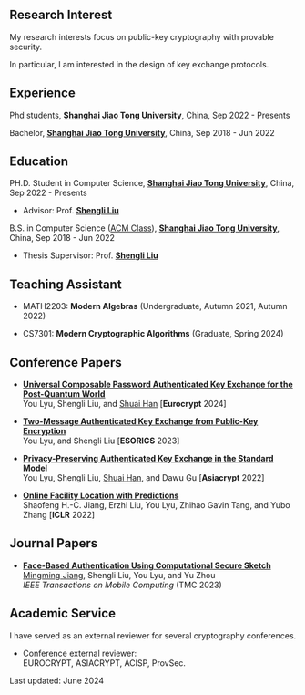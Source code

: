 
## Research Interest

My research interests focus on public-key cryptography with provable security. 

In particular, I am interested in the design of key exchange protocols.

## Experience

Phd students, [**Shanghai Jiao Tong University**](http://en.sjtu.edu.cn/), China, Sep 2022 - Presents

Bachelor, [**Shanghai Jiao Tong University**](http://en.sjtu.edu.cn/), China, Sep 2018 - Jun 2022

## Education

PH.D. Student in Computer Science, [**Shanghai Jiao Tong University**](http://en.sjtu.edu.cn/), China, Sep 2022 - Presents
- Advisor: Prof. [**Shengli Liu**](http://english.seiee.sjtu.edu.cn/english/detail/841_671.htm)

B.S. in Computer Science ([ACM Class](https://en.zhiyuan.sjtu.edu.cn/en)), [**Shanghai Jiao Tong University**](http://en.sjtu.edu.cn/), China, Sep 2018 - Jun 2022
- Thesis Supervisor: Prof. [**Shengli Liu**](http://english.seiee.sjtu.edu.cn/english/detail/841_671.htm)

## Teaching Assistant

- MATH2203: **Modern Algebras** (Undergraduate,  Autumn 2021, Autumn 2022)  

- CS7301: **Modern Cryptographic Algorithms** (Graduate, Spring 2024)  


## Conference Papers

- **[Universal Composable Password Authenticated Key Exchange for the Post-Quantum World](https://doi.org/10.1007/978-3-031-58754-2_5)**  
  You Lyu, Shengli Liu, and [Shuai Han](https://dalenhan.github.io)
  [**Eurocrypt** 2024]
  
- **[Two-Message Authenticated Key Exchange from Public-Key Encryption](https://doi.org/10.1007/978-3-031-50594-2_21)**  
  You Lyu, and Shengli Liu
  [**ESORICS** 2023]

- **[Privacy-Preserving Authenticated Key Exchange in the Standard Model](https://doi.org/10.1007/978-3-031-22969-5_8)**  
  You Lyu, Shengli Liu, [Shuai Han](https://dalenhan.github.io), and Dawu Gu
  [**Asiacrypt** 2022]

- **[Online Facility Location with Predictions](https://openreview.net/forum?id=DSQHjibtgKR)**  
  Shaofeng H.-C. Jiang, Erzhi Liu, You Lyu, Zhihao Gavin Tang, and Yubo Zhang
  [**ICLR** 2022]


## Journal Papers

- **[Face-Based Authentication Using Computational Secure Sketch](https://ieeexplore.ieee.org/document/9895318)**  
  [Mingming Jiang](https://eringiang.github.io), Shengli Liu, You Lyu, and Yu Zhou  
  _IEEE Transactions on Mobile Computing_ (TMC 2023)

## Academic Service

I have served as an external reviewer for several cryptography conferences.  

- Conference external reviewer:  
  EUROCRYPT, ASIACRYPT, ACISP, ProvSec.

Last updated: June 2024

